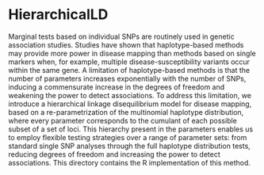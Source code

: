 # HierarchicalLD
Marginal tests based on individual SNPs are routinely used in genetic association studies. Studies have shown that haplotype-based methods may provide more power in disease mapping than methods based on single markers when, for example, multiple disease-susceptibility variants occur within the same gene. A limitation of haplotype-based methods is that the number of parameters increases exponentially with the number of SNPs, inducing a commensurate increase in the degrees of freedom and weakening the power to detect associations. To address this limitation, we introduce a hierarchical linkage disequilibrium model for disease mapping, based on a re-parametrization of the multinomial haplotype distribution, where every parameter corresponds to the cumulant of each possible subset of a set of loci. This hierarchy present in the parameters enables us to employ flexible testing strategies over a range of parameter sets: from standard single SNP analyses through the full haplotype distribution tests, reducing degrees of freedom and increasing the power to detect associations. This directory contains the R implementation of this method.

